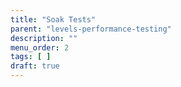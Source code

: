 ```yaml
---
title: "Soak Tests"
parent: "levels-performance-testing"
description: ""
menu_order: 2
tags: [ ]
draft: true
---
```


